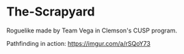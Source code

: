 # The-Scrapyard
Roguelike made by Team Vega in Clemson's CUSP program.

Pathfinding in action: https://imgur.com/a/rSQoY73
